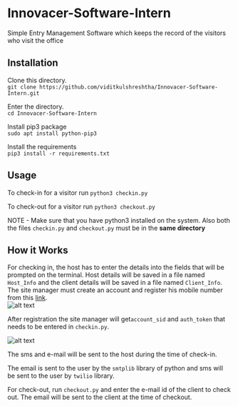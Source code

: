 # Innovacer-Software-Intern

Simple Entry Management Software which keeps the record of the visitors who visit the office

## Installation
Clone this directory.  
`git clone https://github.com/viditkulshreshtha/Innovacer-Software-Intern.git`  

Enter the directory.  
`cd Innovacer-Software-Intern`  

Install pip3 package  
`sudo apt install python-pip3`  

Install the requirements  
`pip3 install -r requirements.txt`  


## Usage  
To check-in for a visitor run `python3 checkin.py`   

To check-out for a visitor run `python3 checkout.py`    

NOTE - Make sure that you have python3 installed on the system. Also both the files `checkin.py` and `checkout.py` must be in the **same directory**  


## How it Works  
For checking in, the host has to enter the details into the fields that will be prompted on the terminal. Host details will be saved in a file named `Host_Info` and the client details will be saved in a file named `Client_Info`.  
The site manager must create an account and register his mobile number from this [link](https://www.twilio.com/try-twilio).  
![alt text](https://github.com/viditkulshreshtha/Innovacer-Software-Intern/blob/master/Twilio_details.png "Twilio details")

After registration the site manager will get`account_sid` and `auth_token` that needs to be entered in `checkin.py`.  

![alt text](https://github.com/viditkulshreshtha/Innovacer-Software-Intern/blob/master/Details.png "")  

The sms and e-mail will be sent to the host during the time of check-in.  

The email is sent to the user by the `smtplib` library of python and sms will be sent to the user by `twilio` library.  

For check-out, run `checkout.py`  and enter the e-mail id of the client to check out. The email will be sent to the client at the time of checkout.  




